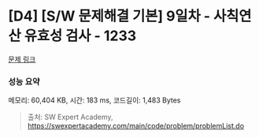 # [D4] [S/W 문제해결 기본] 9일차 - 사칙연산 유효성 검사 - 1233 

[문제 링크](https://swexpertacademy.com/main/code/problem/problemDetail.do?contestProbId=AV141176AIwCFAYD) 

### 성능 요약

메모리: 60,404 KB, 시간: 183 ms, 코드길이: 1,483 Bytes



> 출처: SW Expert Academy, https://swexpertacademy.com/main/code/problem/problemList.do